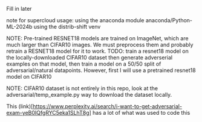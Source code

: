 Fill in later

note for supercloud usage:
using the anaconda module anaconda/Python-ML-2024b
using the distrib-shift venv

NOTE: Pre-trained RESNET18 models are trained on ImageNet, which are much larger than CIFAR10 images. We must preprocess them and probably retrain a RESNET18 model for it to work. 
TODO: train a resnet18 model on the locally-downloaded CIFAR10 dataset then generate adverserial examples on that model, then train a model on a 50/50 split of adversarial/natural datapoints.
However, first I will use a pretrained resnet18 model on CIFAR10

NOTE: CIFAR10 dataset is not entirely in this repo, look at the adversarial/temp_example.py way to download the dataset locally.

This (link)[https://www.perplexity.ai/search/i-want-to-get-adversarial-exam-yeB0IQfgRYC5eka1SLhT8g] has a lot of what was used to code this
